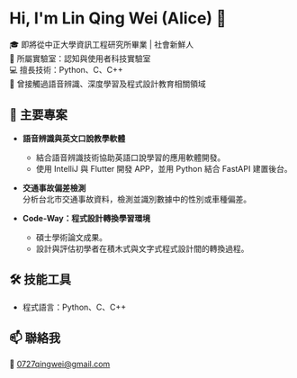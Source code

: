 # Hi, I'm Lin Qing Wei (Alice) 👋

🎓 即將從中正大學資訊工程研究所畢業 | 社會新鮮人  
🔬 所屬實驗室：認知與使用者科技實驗室  
💻 擅長技術：Python、C、C++  
🌱 曾接觸過語音辨識、深度學習及程式設計教育相關領域  

## 🚀 主要專案

- **語音辨識與英⽂口說教學軟體**  
  * 結合語音辨識技術協助英語口說學習的應用軟體開發。
  * 使用 IntelliJ 與 Flutter 開發 APP，並用 Python 結合 FastAPI 建置後台。

- **交通事故偏差檢測**  
  分析台北市交通事故資料，檢測並識別數據中的性別或車種偏差。

- **Code-Way：程式設計轉換學習環境**  
  * 碩士學術論文成果。
  * 設計與評估初學者在積木式與文字式程式設計間的轉換過程。

## 🛠 技能工具

- 程式語言：Python、C、C++  

## 📫 聯絡我

📧 0727qingwei@gmail.com

